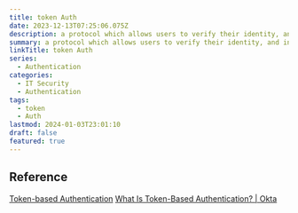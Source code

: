 ```yaml
---
title: token Auth
date: 2023-12-13T07:25:06.075Z
description: a protocol which allows users to verify their identity, and in return receive a unique access token
summary: a protocol which allows users to verify their identity, and in return receive a unique access token
linkTitle: token Auth
series:
  - Authentication
categories:
  - IT Security
  - Authentication
tags:
  - token
  - Auth
lastmod: 2024-01-03T23:01:10
draft: false
featured: true
---
```


## Reference
[Token-based Authentication](https://velog.io/@devjade/Token-based-Authentication)
[What Is Token-Based Authentication? | Okta](https://www.okta.com/identity-101/what-is-token-based-authentication/)
